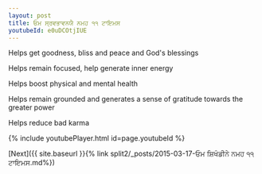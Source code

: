 ```yaml
---
layout: post
title: ਓਮ ਸ੍ਰਵਭਾਵਨਯੈ ਨਮਹ ੧੧ ਟਾਇਮਸ
youtubeId: e0uDCOtjIUE
---
```

 
 
Helps get goodness, bliss and peace and God's blessings
 
Helps remain focused, help generate inner energy 
 
Helps boost physical and mental health 
 
Helps remain grounded and generates a sense of gratitude towards the greater power 
 
Helps reduce bad karma
 
 
 
 


{% include youtubePlayer.html id=page.youtubeId %}
 
[Next]({{ site.baseurl }}{% link  split2/_posts/2015-03-17-ਓਮ ਸ਼ਿਖੰਡੀਨੇ ਨਮਹ ੧੧ ਟਾਇਮਸ.md%})
 

